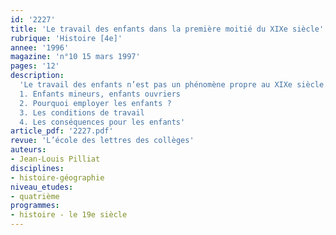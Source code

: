 ```yaml
---
id: '2227'
title: 'Le travail des enfants dans la première moitié du XIXe siècle'
rubrique: 'Histoire [4e]'
annee: '1996'
magazine: 'n°10 15 mars 1997'
pages: '12'
description: 
  'Le travail des enfants n’est pas un phénomène propre au XIXe siècle. Toutefois, la révolution industrielle donne une nouvelle ampleur au travail des enfants des deux sexes. Des économistes, des moralistes et même certains industriels en dénoncent bientôt les abus. Mais il faut attendre 1841 pour que soit adoptée, en France, la première loi réglementant le travail des enfants. Ses difficultés d’application seront telles que d’autres lois seront promulguées ensuite…
  1. Enfants mineurs, enfants ouvriers
  2. Pourquoi employer les enfants ?
  3. Les conditions de travail
  4. Les conséquences pour les enfants'
article_pdf: '2227.pdf'
revue: 'L’école des lettres des collèges'
auteurs:
- Jean-Louis Pilliat
disciplines:
- histoire-géographie
niveau_etudes:
- quatrième
programmes:
- histoire - le 19e siècle
---
```

